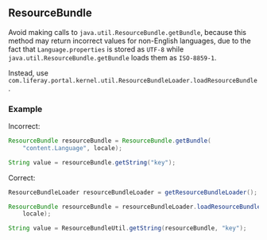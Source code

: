 ## ResourceBundle

Avoid making calls to `java.util.ResourceBundle.getBundle`, because this method
may return incorrect values for non-English languages, due to the fact that
`Language.properties` is stored as `UTF-8` while
`java.util.ResourceBundle.getBundle` loads them as `ISO-8859-1`.

Instead, use
`com.liferay.portal.kernel.util.ResourceBundleLoader.loadResourceBundle`.

### Example

Incorrect:

```java
ResourceBundle resourceBundle = ResourceBundle.getBundle(
    "content.Language", locale);

String value = resourceBundle.getString("key");
```

Correct:

```java
ResourceBundleLoader resourceBundleLoader = getResourceBundleLoader();

ResourceBundle resourceBundle = resourceBundleLoader.loadResourceBundle(
    locale);

String value = ResourceBundleUtil.getString(resourceBundle, "key");
```